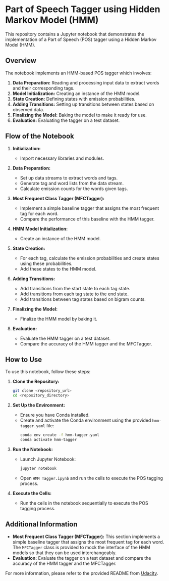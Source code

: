 # Part of Speech Tagger using Hidden Markov Model (HMM)

This repository contains a Jupyter notebook that demonstrates the implementation of a Part of Speech (POS) tagger using a Hidden Markov Model (HMM).

## Overview

The notebook implements an HMM-based POS tagger which involves:
1. **Data Preparation:** Reading and processing input data to extract words and their corresponding tags.
2. **Model Initialization:** Creating an instance of the HMM model.
3. **State Creation:** Defining states with emission probabilities.
4. **Adding Transitions:** Setting up transitions between states based on observed data.
5. **Finalizing the Model:** Baking the model to make it ready for use.
6. **Evaluation:** Evaluating the tagger on a test dataset.

## Flow of the Notebook

1. **Initialization:**
   - Import necessary libraries and modules.

2. **Data Preparation:**
   - Set up data streams to extract words and tags.
   - Generate tag and word lists from the data stream.
   - Calculate emission counts for the words given tags.

3. **Most Frequent Class Tagger (MFCTagger):**
   - Implement a simple baseline tagger that assigns the most frequent tag for each word.
   - Compare the performance of this baseline with the HMM tagger.

4. **HMM Model Initialization:**
   - Create an instance of the HMM model.

5. **State Creation:**
   - For each tag, calculate the emission probabilities and create states using these probabilities.
   - Add these states to the HMM model.

6. **Adding Transitions:**
   - Add transitions from the start state to each tag state.
   - Add transitions from each tag state to the end state.
   - Add transitions between tag states based on bigram counts.

7. **Finalizing the Model:**
   - Finalize the HMM model by baking it.

8. **Evaluation:**
   - Evaluate the HMM tagger on a test dataset.
   - Compare the accuracy of the HMM tagger and the MFCTagger.

## How to Use

To use this notebook, follow these steps:

1. **Clone the Repository:**
   ```bash
   git clone <repository_url>
   cd <repository_directory>
   ```

2. **Set Up the Environment:**
   - Ensure you have Conda installed.
   - Create and activate the Conda environment using the provided `hmm-tagger.yaml` file:
     ```bash
     conda env create -f hmm-tagger.yaml
     conda activate hmm-tagger
     ```

3. **Run the Notebook:**
   - Launch Jupyter Notebook:
     ```bash
     jupyter notebook
     ```
   - Open `HMM Tagger.ipynb` and run the cells to execute the POS tagging process.

3. **Execute the Cells:**
   - Run the cells in the notebook sequentially to execute the POS tagging process.

## Additional Information

- **Most Frequent Class Tagger (MFCTagger):** This section implements a simple baseline tagger that assigns the most frequent tag for each word. The `MFCTagger` class is provided to mock the interface of the HMM models so that they can be used interchangeably.
- **Evaluation:** Evaluate the tagger on a test dataset and compare the accuracy of the HMM tagger and the MFCTagger.

For more information, please refer to the provided README from [Udacity](./README_Udacity.md).